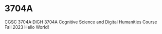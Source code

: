 # 3704A
CGSC 3704A:DIGH 3704A Cognitive Science and Digital Humanities Course Fall 2023
Hello World!
